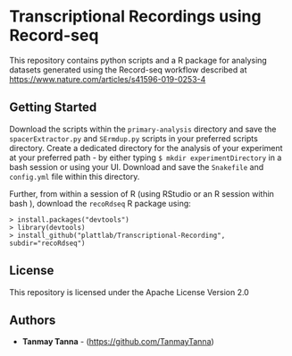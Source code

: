 # Transcriptional Recordings using Record-seq

This repository contains python scripts and a R package for analysing datasets generated using the Record-seq workflow described at https://www.nature.com/articles/s41596-019-0253-4

## Getting Started

Download the scripts within the ```primary-analysis``` directory and save the ```spacerExtractor.py``` and ```SErmdup.py``` scripts in your preferred scripts directory. Create a dedicated directory for the analysis of your experiment at your preferred path - by either typing ```$ mkdir experimentDirectory``` in a bash session or using your UI. Download and save the ```Snakefile``` and ```config.yml``` file within this directory. 

Further, from within a session of R \(using RStudio or an R session within bash \), download the ```recoRdseq``` R package using:

```
> install.packages("devtools")
> library(devtools)
> install_github("plattlab/Transcriptional-Recording", subdir="recoRdseq")
```

## License

This repository is licensed under the Apache License Version 2.0

## Authors

* **Tanmay Tanna** - (https://github.com/TanmayTanna)

